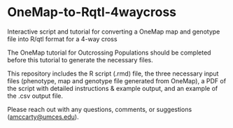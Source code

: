 # OneMap-to-Rqtl-4waycross
Interactive script and tutorial for converting a OneMap map and genotype file into R/qtl format for a 4-way cross

The OneMap tutorial for Outcrossing Populations should be completed before this tutorial to generate the necessary files. 

This repository includes the R script (.rmd) file, the three necessary input files (phenotype, map and genotype file generated from OneMap), a PDF of the script with detailed instructions & example output, and an example of the .csv output file.

Please reach out with any questions, comments, or suggestions (amccarty@umces.edu).
